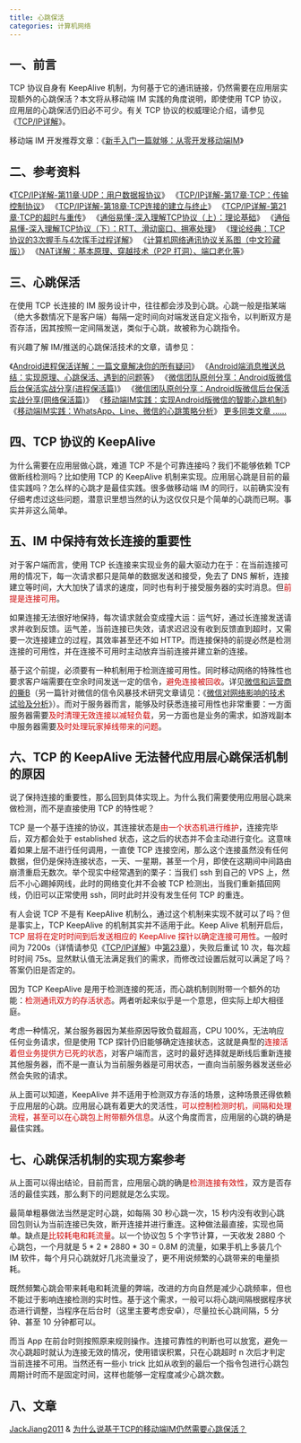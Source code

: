 ```yaml
---
title: 心跳保活
categories: 计算机网络
---
```



## 一、前言

TCP 协议自身有 KeepAlive 机制，为何基于它的通讯链接，仍然需要在应用层实现额外的心跳保活？本文将从移动端 IM 实践的角度说明，即使使用 TCP 协议，应用层的心跳保活仍旧必不可少。有关 TCP 协议的权威理论介绍，请参见《[TCP/IP详解](http://www.52im.net/topic-tcpipvol1.html)》。

移动端 IM 开发推荐文章：《[新手入门一篇就够：从零开发移动端IM](http://www.52im.net/thread-464-1-1.html)》

## 二、参考资料

《[TCP/IP详解-第11章·UDP：用户数据报协议](http://docs.52im.net/extend/docs/book/tcpip/vol1/11/)》
《[TCP/IP详解-第17章·TCP：传输控制协议](http://docs.52im.net/extend/docs/book/tcpip/vol1/17/)》
《[TCP/IP详解-第18章·TCP连接的建立与终止](http://docs.52im.net/extend/docs/book/tcpip/vol1/18/)》
《[TCP/IP详解-第21章·TCP的超时与重传](http://docs.52im.net/extend/docs/book/tcpip/vol1/21/)》
《[通俗易懂-深入理解TCP协议（上）：理论基础](http://www.52im.net/thread-513-1-1.html)》
《[通俗易懂-深入理解TCP协议（下）：RTT、滑动窗口、拥塞处理](http://www.52im.net/thread-515-1-1.html)》
《[理论经典：TCP协议的3次握手与4次挥手过程详解](http://www.52im.net/thread-258-1-1.html)》
《[计算机网络通讯协议关系图（中文珍藏版）](http://www.52im.net/thread-180-1-1.html)》
《[NAT详解：基本原理、穿越技术（P2P 打洞）、端口老化等](http://www.52im.net/thread-50-1-1.html)》

## 三、心跳保活

在使用 TCP 长连接的 IM 服务设计中，往往都会涉及到心跳。心跳一般是指某端（绝大多数情况下是客户端）每隔一定时间向对端发送自定义指令，以判断双方是否存活，因其按照一定间隔发送，类似于心跳，故被称为心跳指令。

有兴趣了解 IM/推送的心跳保活技术的文章，请参见：

《[Android进程保活详解：一篇文章解决你的所有疑问](http://www.52im.net/thread-438-1-1.html)》
《[Android端消息推送总结：实现原理、心跳保活、遇到的问题等](http://www.52im.net/thread-341-1-1.html)》
《[微信团队原创分享：Android版微信后台保活实战分享(进程保活篇)](http://www.52im.net/thread-210-1-1.html)》
《[微信团队原创分享：Android版微信后台保活实战分享(网络保活篇)](http://www.52im.net/thread-209-1-1.html)》
《[移动端IM实践：实现Android版微信的智能心跳机制](http://www.52im.net/thread-120-1-1.html)》
《[移动端IM实践：WhatsApp、Line、微信的心跳策略分析](http://www.52im.net/thread-121-1-1.html)》
[更多同类文章 ……](http://www.52im.net/forum.php?mod)


## 四、TCP 协议的 KeepAlive

为什么需要在应用层做心跳，难道 TCP 不是个可靠连接吗？我们不能够依赖 TCP 做断线检测吗？比如使用 TCP 的 KeepAlive 机制来实现。应用层心跳是目前的最佳实践吗？怎么样的心跳才是最佳实践。很多做移动端 IM 的同行，以前确实没有仔细考虑过这些问题，潜意识里想当然的认为这仅仅只是个简单的心跳而已啊。事实并非这么简单。


## 五、IM 中保持有效长连接的重要性

对于客户端而言，使用 TCP 长连接来实现业务的最大驱动力在于：在当前连接可用的情况下，每一次请求都只是简单的数据发送和接受，免去了 DNS 解析，连接建立等时间，大大加快了请求的速度，同时也有利于接受服务器的实时消息。但<font color=#cc0000>前提是连接可用</font>。

如果连接无法很好地保持，每次请求就会变成撞大运：运气好，通过长连接发送请求并收到反馈。运气差，当前连接已失效，请求迟迟没有收到反馈直到超时，又需要一次连接建立的过程，其效率甚至还不如 HTTP。而连接保持的前提必然是检测连接的可用性，并在连接不可用时主动放弃当前连接并建立新的连接。

基于这个前提，必须要有一种机制用于检测连接可用性。同时移动网络的特殊性也要求客户端需要在空余时间发送一定的信令，<font color=#cc0000>避免连接被回收</font>。详见[微信和运营商的撕B](https://www.zhihu.com/question/20849677)（另一篇针对微信的信令风暴技术研究文章请见：《[微信对网络影响的技术试验及分析](http://www.52im.net/forum.php?mod=viewthread&tid=195&ctid=10)》）。而对于服务器而言，能够及时获悉连接可用性也非常重要：一方面服务器需要<font color=#cc0000>及时清理无效连接以减轻负载</font>，另一方面也是业务的需求，如游戏副本中服务器需要<font color=#cc0000>及时处理玩家掉线带来的问题</font>。


## 六、TCP 的 KeepAlive 无法替代应用层心跳保活机制的原因

说了保持连接的重要性，那么回到具体实现上。为什么我们需要使用应用层心跳来做检测，而不是直接使用 TCP 的特性呢？

TCP 是一个基于连接的协议，其连接状态是<font color=#cc0000>由一个状态机进行维护</font>，连接完毕后，双方都会处于 established 状态，这之后的状态并不会主动进行变化。这意味着如果上层不进行任何调用，一直使 TCP 连接空闲，那么这个连接虽然没有任何数据，但仍是保持连接状态，一天、一星期，甚至一个月，即使在这期间中间路由崩溃重启无数次。举个现实中经常遇到的栗子：当我们 ssh 到自己的 VPS 上，然后不小心踢掉网线，此时的网络变化并不会被 TCP 检测出，当我们重新插回网线，仍旧可以正常使用 ssh，同时此时并没有发生任何 TCP 的重连。

有人会说 TCP 不是有 KeepAlive 机制么，通过这个机制来实现不就可以了吗？但是事实上，TCP KeepAlive 的机制其实并不适用于此。Keep Alive 机制开启后，<font color=#cc0000>TCP 层将在定时时间到后发送相应的 KeepAlive 探针以确定连接可用性</font>。一般时间为 7200s（详情请参见《[TCP/IP详解](http://docs.52im.net/extend/docs/book/tcpip/vol1/23/)》中[第23章](http://docs.52im.net/extend/docs/book/tcpip/vol1/23/)），失败后重试 10 次，每次超时时间 75s。显然默认值无法满足我们的需求，而修改过设置后就可以满足了吗？答案仍旧是否定的。

因为 TCP KeepAlive 是用于检测连接的死活，而心跳机制则附带一个额外的功能：<font color=#cc0000>检测通讯双方的存活状态</font>。两者听起来似乎是一个意思，但实际上却大相径庭。

考虑一种情况，某台服务器因为某些原因导致负载超高，CPU 100%，无法响应任何业务请求，但是使用 TCP 探针仍旧能够确定连接状态，这就是典型的<font color=#cc0000>连接活着但业务提供方已死的状态</font>，对客户端而言，这时的最好选择就是断线后重新连接其他服务器，而不是一直认为当前服务器是可用状态，一直向当前服务器发送些必然会失败的请求。

从上面可以知道，KeepAlive 并不适用于检测双方存活的场景，这种场景还得依赖于应用层的心跳。应用层心跳有着更大的灵活性，<font color=#cc0000>可以控制检测时机，间隔和处理流程，甚至可以在心跳包上附带额外信息</font>。从这个角度而言，应用层的心跳的确是最佳实践。

## 七、心跳保活机制的实现方案参考

从上面可以得出结论，目前而言，应用层心跳的确是<font color=#cc0000>检测连接有效性</font>，双方是否存活的最佳实践，那么剩下的问题就是怎么实现。

最简单粗暴做法当然是定时心跳，如每隔 30 秒心跳一次，15 秒内没有收到心跳回包则认为当前连接已失效，断开连接并进行重连。这种做法最直接，实现也简单。缺点是<font color=#cc0000>比较耗电和耗流量</font>。以一个协议包 5 个字节计算，一天收发 2880 个心跳包，一个月就是 5 * 2 * 2880 * 30 = 0.8M 的流量，如果手机上多装几个 IM 软件，每个月只心跳就好几兆流量没了，更不用说频繁的心跳带来的电量损耗。

既然频繁心跳会带来耗电和耗流量的弊端，改进的方向自然是减少心跳频率，但也不能过于影响连接检测的实时性。基于这个需求，一般可以将心跳间隔根据程序状态进行调整，当程序在后台时（这里主要考虑安卓），尽量拉长心跳间隔，5 分钟、甚至 10 分钟都可以。

而当 App 在前台时则按照原来规则操作。连接可靠性的判断也可以放宽，避免一次心跳超时就认为连接无效的情况，使用错误积累，只在心跳超时 n 次后才判定当前连接不可用。当然还有一些小 trick 比如从收到的最后一个指令包进行心跳包周期计时而不是固定时间，这样也能够一定程度减少心跳次数。


## 八、文章 
[JackJiang2011](https://www.jianshu.com/u/a240b0ea61be) & [为什么说基于TCP的移动端IM仍然需要心跳保活？](https://www.jianshu.com/p/fede29ce902f)
